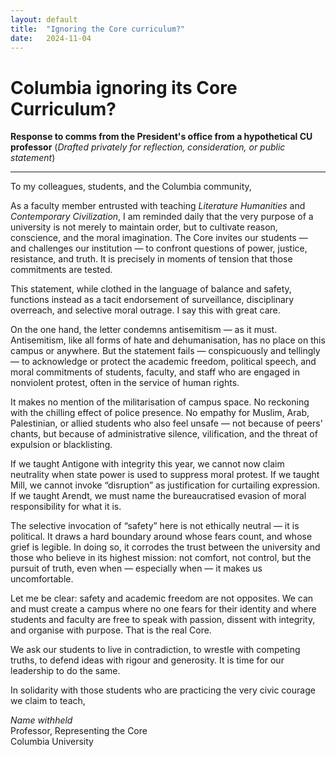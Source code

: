 ```yaml
---
layout: default
title:  "Ignoring the Core curriculum?"
date:   2024-11-04
---
```


# Columbia ignoring its Core Curriculum?

**Response to comms from the President's office from a hypothetical CU professor**
(*Drafted privately for reflection, consideration, or public statement*)

---

To my colleagues, students, and the Columbia community,

As a faculty member entrusted with teaching *Literature Humanities* and *Contemporary Civilization*, I am reminded daily that the very purpose of a university is not merely to maintain order, but to cultivate reason, conscience, and the moral imagination. The Core invites our students — and challenges our institution — to confront questions of power, justice, resistance, and truth. It is precisely in moments of tension that those commitments are tested.

This statement, while clothed in the language of balance and safety, functions instead as a tacit endorsement of surveillance, disciplinary overreach, and selective moral outrage. I say this with great care.

On the one hand, the letter condemns antisemitism — as it must. Antisemitism, like all forms of hate and dehumanisation, has no place on this campus or anywhere. But the statement fails — conspicuously and tellingly — to acknowledge or protect the academic freedom, political speech, and moral commitments of students, faculty, and staff who are engaged in nonviolent protest, often in the service of human rights.

It makes no mention of the militarisation of campus space. No reckoning with the chilling effect of police presence. No empathy for Muslim, Arab, Palestinian, or allied students who also feel unsafe — not because of peers' chants, but because of administrative silence, vilification, and the threat of expulsion or blacklisting.

If we taught Antigone with integrity this year, we cannot now claim neutrality when state power is used to suppress moral protest. If we taught Mill, we cannot invoke “disruption” as justification for curtailing expression. If we taught Arendt, we must name the bureaucratised evasion of moral responsibility for what it is.

The selective invocation of “safety” here is not ethically neutral — it is political. It draws a hard boundary around whose fears count, and whose grief is legible. In doing so, it corrodes the trust between the university and those who believe in its highest mission: not comfort, not control, but the pursuit of truth, even when — especially when — it makes us uncomfortable.

Let me be clear: safety and academic freedom are not opposites. We can and must create a campus where no one fears for their identity and where students and faculty are free to speak with passion, dissent with integrity, and organise with purpose. That is the real Core.

We ask our students to live in contradiction, to wrestle with competing truths, to defend ideas with rigour and generosity. It is time for our leadership to do the same.

In solidarity with those students who are practicing the very civic courage we claim to teach,

*Name withheld* <br>
Professor, Representing the Core <br>
Columbia University



